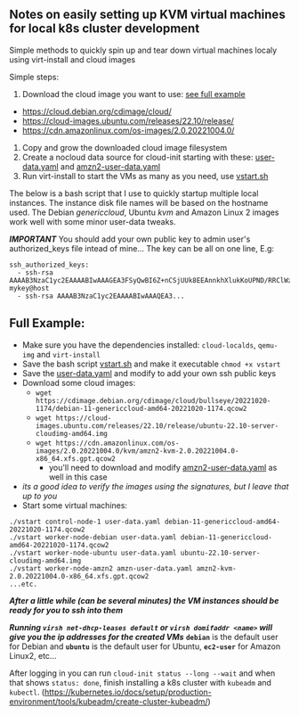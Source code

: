 ## Notes on easily setting up KVM virtual machines for local k8s cluster development

Simple methods to quickly spin up and tear down virtual machines localy using virt-install and cloud images

Simple steps:
1. Download the cloud image you want to use: [see full example](#full-example)
  - https://cloud.debian.org/cdimage/cloud/
  - https://cloud-images.ubuntu.com/releases/22.10/release/
  - https://cdn.amazonlinux.com/os-images/2.0.20221004.0/
1. Copy and grow the downloaded cloud image filesystem
1. Create a nocloud data source for cloud-init starting with these:
    [user-data.yaml](/user-data.yaml) and [amzn2-user-data.yaml](/amzn2-user-data.yaml)
1. Run virt-install to start the VMs as many as you need, use [vstart.sh](/vstart.sh)

The below is a bash script that I use to quickly startup multiple local instances.
The instance disk file names will be based on the hostname used.
The Debian _genericcloud_, Ubuntu _kvm_ and Amazon Linux 2 images work well with some
minor user-data tweaks.

***IMPORTANT*** You should add your own public key to admin user's authorized_keys
file intead of mine...
The key can be all on one line, E.g:
```
ssh_authorized_keys:
  - ssh-rsa AAAAB3NzaC1yc2EAAAABIwAAAGEA3FSyQwBI6Z+nCSjUUk8EEAnnkhXlukKoUPND/RRClWz2s5TCzIkd3Ou5+Cyz71X0XmazM3l5WgeErvtIwQMyT1KjNoMhoJMrJnWqQPOt5Q8zWd9qG7PBl9+eiH5qV7NZ mykey@host
  - ssh-rsa AAAAB3NzaC1yc2EAAAABIwAAAQEA3...
```

## Full Example:
- Make sure you have the dependencies installed: `cloud-localds`, `qemu-img` and `virt-install`
- Save the bash script [vstart.sh](/vstart.sh) and make it executable `chmod +x vstart`
- Save the [user-data.yaml](/user-data.yaml) and modify to add your own ssh public keys
- Download some cloud images:
  - `wget https://cdimage.debian.org/cdimage/cloud/bullseye/20221020-1174/debian-11-genericcloud-amd64-20221020-1174.qcow2`
  - `wget https://cloud-images.ubuntu.com/releases/22.10/release/ubuntu-22.10-server-cloudimg-amd64.img`
  - `wget https://cdn.amazonlinux.com/os-images/2.0.20221004.0/kvm/amzn2-kvm-2.0.20221004.0-x86_64.xfs.gpt.qcow2`
    - you'll need to download and modify [amzn2-user-data.yaml](/amzn2-user-data.yaml) as well in this case
- _its a good idea to verify the images using the signatures, but I leave that up to you_
- Start some virtual machines:
```
./vstart control-node-1 user-data.yaml debian-11-genericcloud-amd64-20221020-1174.qcow2
./vstart worker-node-debian user-data.yaml debian-11-genericcloud-amd64-20221020-1174.qcow2
./vstart worker-node-ubuntu user-data.yaml ubuntu-22.10-server-cloudimg-amd64.img
./vstart worker-node-amzn2 amzn-user-data.yaml amzn2-kvm-2.0.20221004.0-x86_64.xfs.gpt.qcow2
...etc.
```

***After a little while (can be several minutes) the VM instances should be ready for you to ssh into them***

_**Running `virsh net-dhcp-leases default` or `virsh domifaddr <name>` will give you the
ip addresses for the created VMs**_
**`debian`** is the default user for Debian and **`ubuntu`** is the default user for Ubuntu, **`ec2-user`** for Amazon Linux2, etc...

After logging in you can run `cloud-init status --long --wait` and when that shows `status: done`,
finish installing a k8s cluster with `kubeadm` and `kubectl`. (https://kubernetes.io/docs/setup/production-environment/tools/kubeadm/create-cluster-kubeadm/)

